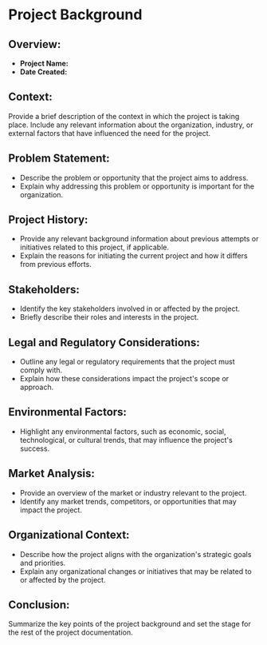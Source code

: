# Project Background

## Overview:
- **Project Name:**
- **Date Created:**

## Context:
Provide a brief description of the context in which the project is taking place. Include any relevant information about the organization, industry, or external factors that have influenced the need for the project.

## Problem Statement:
- Describe the problem or opportunity that the project aims to address.
- Explain why addressing this problem or opportunity is important for the organization.

## Project History:
- Provide any relevant background information about previous attempts or initiatives related to this project, if applicable.
- Explain the reasons for initiating the current project and how it differs from previous efforts.

## Stakeholders:
- Identify the key stakeholders involved in or affected by the project.
- Briefly describe their roles and interests in the project.

## Legal and Regulatory Considerations:
- Outline any legal or regulatory requirements that the project must comply with.
- Explain how these considerations impact the project's scope or approach.

## Environmental Factors:
- Highlight any environmental factors, such as economic, social, technological, or cultural trends, that may influence the project's success.

## Market Analysis:
- Provide an overview of the market or industry relevant to the project.
- Identify any market trends, competitors, or opportunities that may impact the project.

## Organizational Context:
- Describe how the project aligns with the organization's strategic goals and priorities.
- Explain any organizational changes or initiatives that may be related to or affected by the project.

## Conclusion:
Summarize the key points of the project background and set the stage for the rest of the project documentation.
